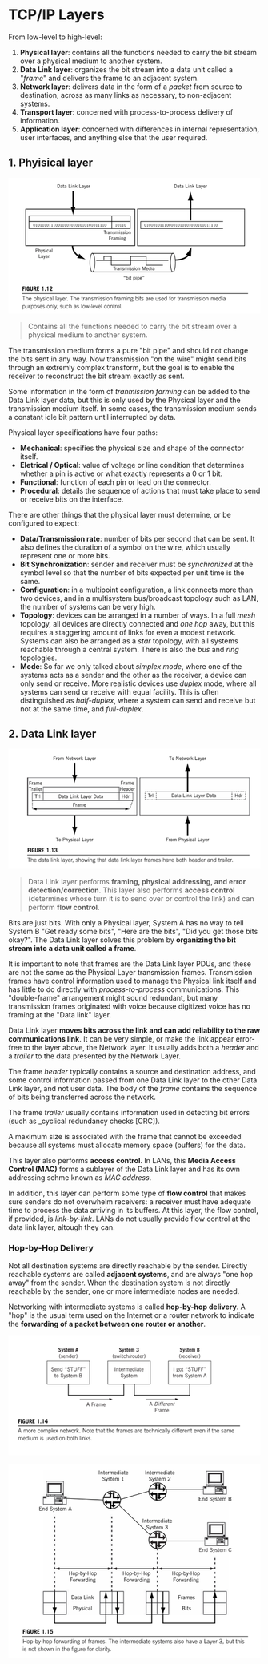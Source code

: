 # TCP/IP Layers

From low-level to high-level:

1. __Physical layer__: contains all the functions needed to carry the bit stream over a physical medium to another system.
2. __Data Link layer__: organizes the bit stream into a data unit called a "_frame_" and delivers the frame to an adjacent system.
3. __Network layer__: delivers data in the form of a _packet_ from source to destination, across as many links as necessary, to non-adjacent systems.
4. __Transport layer__: concerned with process-to-process delivery of information.
5. __Application layer__: concerned with differences in internal representation, user interfaces, and anything else that the user required.

## 1. Phyisical layer

![physical](./physical.png)

> Contains all the functions needed to carry the bit stream over a physical medium to another system.

The transmission medium forms a pure "bit pipe" and should not change the bits sent in any way. Now transmission "on the wire" might send bits through an extremly complex transform, but the goal is to enable the receiver to reconstruct the bit stream exactly as sent.

Some information in the form of _tranmission farming_ can be added to the Data Link layer data, but this is only used by the Physical layer and the transmission medium itself. In some cases, the transmission medium sends a constant idle bit pattern until interrupted by data.

Physical layer specifications have four paths:

* __Mechanical__: specifies the physical size and shape of the connector itself.
* __Eletrical / Optical__: value of voltage or line condition that determines whether a pin is active or what exactly represents a 0 or 1 bit.
* __Functional__: function of each pin or lead on the connector.
* __Procedural__: details the sequence of actions that must take place to send or receive bits on the interface.

There are other things that the physical layer must determine, or be configured to expect:

* __Data/Transmission rate__: number of bits per second that can be sent. It also defines the duration of a symbol on the wire, which usually represent one or more bits.
* __Bit Synchronization__: sender and receiver must be _synchronized_ at the symbol level so that the number of bits expected per unit time is the same.
* __Configuration__: in a multipoint configuration, a link connects more than two devices, and in a multisystem bus/broadcast topology such as LAN, the number of systems can be very high.
* __Topology__: devices can be arranged in a number of ways. In a full _mesh_ topology, all devices are directly connected and _one hop_ away, but this requires a staggering amount of links for even a modest network. Systems can also be arranged as a _star_ topology, with all systems reachable through a central system. There is also the _bus_ and _ring_ topologies.
* __Mode__: So far we only talked about _simplex mode_, where one of the systems acts as a sender and the other as the receiver, a device can only send or receive. More realistic devices use _duplex_ mode, where all systems can send or receive with equal facility. This is often distinguished as _half-duplex_, where a system can send and receive but not at the same time, and _full-duplex_.

## 2. Data Link layer

![link](./link.png)

> Data Link layer performs __framing, physical addressing, and error detection/correction__. This layer also performs __access control__ (determines whose turn it is to send over or control the link) and can perform __flow control__.

Bits are just bits. With only a Physical layer, System A has no way to tell System B "Get ready some bits", "Here are the bits", "Did you get those bits okay?". The Data Link layer solves this problem by __organizing the bit stream into a data unit called a frame__.

It is important to note that frames are the Data Link layer PDUs, and these are not the same as the Physical Layer transmission frames. Transmission frames have control information used to manage the Physical link itself and has little to do directly with _process-to-process_ communications. This "double-frame" arrangement might sound redundant, but many transmission frames originated with voice because digitized voice has no framing at the "Data link" layer.

Data Link layer __moves bits across the link and can add reliability to the raw communications link__. It can be very simple, or make the link appear error-free to the layer above, the Network layer. It usually adds both a _header_ and a _trailer_ to the data presented by the Network Layer.

The frame _header_ typically contains a source and destination address, and some control information passed from one Data Link layer to the other Data Link layer, and not user data. The body of the _frame_ contains the sequence of bits being transferred across the network.

The frame _trailer_ usually contains information used in detecting bit errors (such as _cyclical redundancy checks [CRC]).

A maximum size is associated with the frame that cannot be exceeded because all systems must allocate memory space (buffers) for the data.

This layer also performs __access control__. In LANs, this __Media Access Control (MAC)__ forms a sublayer of the Data Link layer and has its own addressing schme known as _MAC address_.

In addition, this layer can perform some type of __flow control__ that makes sure senders do not overwhelm receivers: a receiver must have adequate time to process the data arriving in its buffers. At this layer, the flow control, if provided, is _link-by-link_. LANs do not usually provide flow control at the data link layer, altough they can.

### Hop-by-Hop Delivery

Not all destination systems are directly reachable by the sender. Directly reachable systems are called __adjacent systems__, and are always "one hop away" from the sender. When the destination system is not directly reachable by the sender, one or more intermediate nodes are needed.

Networking with intermediate systems is called __hop-by-hop delivery__. A "hop" is the usual term used on the Internet or a router network to indicate the __forwarding of a packet between one router or another__.

![hop-by-hop](./hop-by-hop.png)

![hop-by-hop forwarding](./forwarding.png)
